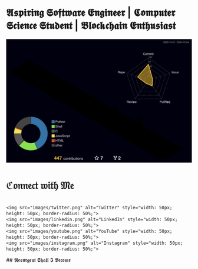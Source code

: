 #   𝕬𝖘𝖕𝖎𝖗𝖎𝖓𝖌 𝕾𝖔𝖋𝖙𝖜𝖆𝖗𝖊 𝕰𝖓𝖌𝖎𝖓𝖊𝖊𝖗 | 𝕮𝖔𝖒𝖕𝖚𝖙𝖊𝖗 𝕾𝖈𝖎𝖊𝖓𝖈𝖊 𝕾𝖙𝖚𝖉𝖊𝖓𝖙 | 𝕭𝖑𝖔𝖈𝖐𝖈𝖍𝖆𝖎𝖓 𝕰𝖓𝖙𝖍𝖚𝖘𝖎𝖆𝖘𝖙

![](./profile-3d-contrib/profile-night-rainbow.svg)
#       ℭ𝔬𝔫𝔫𝔢𝔠𝔱 𝔴𝔦𝔱𝔥 𝔐𝔢
<div style="display: flex; justify-content: space-around; align-items: center;">

    <img src="images/twitter.png" alt="Twitter" style="width: 50px; height: 50px; border-radius: 50%;">
    <img src="images/linkedin.png" alt="LinkedIn" style="width: 50px; height: 50px; border-radius: 50%;">
    <img src="images/youtube.png" alt="YouTube" style="width: 50px; height: 50px; border-radius: 50%;">
    <img src="images/instagram.png" alt="Instagram" style="width: 50px; height: 50px; border-radius: 50%;">

</div>
##  𝕽𝖊𝖘𝖚𝖗𝖌𝖊𝖓𝖙 𝕾𝖍𝖆𝖑𝖑 𝕴 𝕭𝖊𝖈𝖔𝖒𝖊
